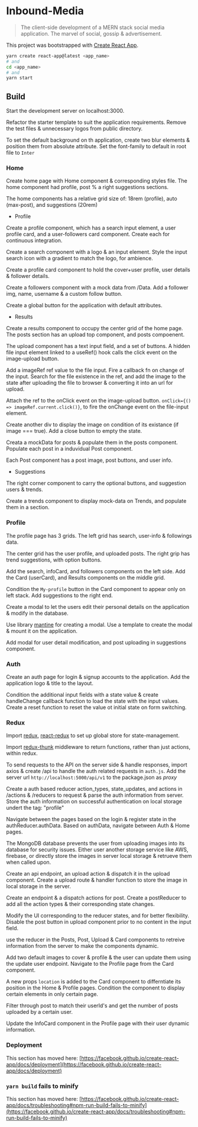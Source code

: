# Inbound-Media

> The client-side development of a MERN stack social media application. The marvel of social, gossip & advertisement.

This project was bootstrapped with [Create React App](https://github.com/facebook/create-react-app).

```bash
yarn create react-app@latest <app_name>
# and
cd <app_name>
# and
yarn start
```

## Build

Start the development server on localhost:3000.

Refactor the starter template to suit the application requirements. Remove the test files & unnecessary logos from public directory.

To set the default background on th application, create two blur elements & position them from absolute attribute. Set the font-family to default in root file to `Inter`

### Home

Create home page with Home component & corresponding styles file. The home component had profile, post % a right suggestions sections.

The home components has a relative grid size of: 18rem (profile), auto (max-post), and suggestions (20rem)

- Profile

Create a profile component, which has a search input element, a user profile card, and a user-followers card component. Create each for continuous integration.

Create a search component with a logo & an input element. Style the input search icon with a gradient to match the logo, for ambience.

Create a profile card component to hold the cover+user profile, user details & follower details.

Create a followers component with a mock data from /Data. Add a follower img, name, username & a custom follow button.

Create a global button for the application with default attributes.

- Results

Create a results component to occupy the center grid of the home page.
The posts section has an upload top component, and posts compoenent.

The upload component has a text input field, and a set of buttons. A hidden file input element linked to a useRef() hook calls the click event on the image-upload button.

Add a imageRef ref value to the file input. Fire a callback fn on change of the input. Search for the file existence in the ref, and add the image to the state after uploading the file to browser & converting it into an url for upload.

Attach the ref to the onClick event on the image-upload button. `onClick={() => imageRef.current.click()}`, to fire the onChange event on the file-input element.

Create another div to display the image on condition of its existance (if image === true). Add a close button to empty the state.

Creata a mockData for posts & populate them in the posts component. Populate each post in a induvidual Post component.

Each Post component has a post image, post buttons, and user info.

- Suggestions

The right corner component to carry the optional buttons, and suggestion users & trends.

Create a trends component to display mock-data on Trends, and populate them in a section.

### Profile

The profile page has 3 grids. The left grid has search, user-info & followings data.

The center grid has the user profile, and uploaded posts. The right grip has trend suggestions, with option buttons.

Add the search, infoCard, and followers components on the left side. Add the Card (userCard), and Results components on the middle grid.

Condition the `My-profile` button in the Card component to appear only on left stack. Add suggestions to the right end.

Create a modal to let the users edit their personal details on the application & modify in the database.

Use library [mantine](https://mantine.dev/guides/cra/) for creating a modal. Use a template to create the modal & mount it on the application.

Add modal for user detail modification, and post uploading in suggestions component.

### Auth

Create an auth page for login & signup accounts to the application. Add the application logo & title to the layout.

Condition the additional input fields with a state value & create handleChange callback function to load the state with the input values. Create a reset function to reset the value ot initial state on form switching.

### Redux

Import [redux](https://redux.js.org/), [react-redux](https://react-redux.js.org/) to set up global store for state-management.

Import [redux-thunk](https://www.npmjs.com/package/redux-thunk) middleware to return functions, rather than just actions, within redux.

To send requests to the API on the server side & handle responses, import axios & create /api to handle the auth related requests in `auth.js`. Add the server url `http://localhost:5000/api/v1` to the package.json as _proxy_

Create a auth based reducer action_types, state_updates, and actions in /actions & /reducers to request & parse the auth information from server. Store the auth information on successful authentication on local storage undert the tag: "profile"

Navigate between the pages based on the login & register state in the authReducer.authData. Based on authData, navigate between Auth & Home pages.

The MongoDB database prevents the user from uploading images into its database for security issues. Either user another storage service like AWS, firebase, or directly store the images in server local storage & retrueve them when called upon.

Create an api endpoint, an upload action & dispatch it in the upload component. Create a upload route & handler function to store the image in local storage in the server.

Create an endpoint & a dispatch actions for post. Create a postReducer to add all the action types & their corresponding state changes.

Modify the UI corresponding to the reducer states, and for better flexibility. Disable the post button in upload component prior to no content in the input field.

use the reducer in the Posts, Post, Upload & Card components to retreive information from the server to make the components dynamic.

Add two default images to cover & profile & the user can update them using the update user endpoint. Navigate to the Profile page from the Card component.

A new props `location` is added to the Card component to differntiate its position in the Home & Profile pages. Condition the component to display certain elements in only certain page.

Filter through post to match their userId's and get the number of posts uploaded by a certain user.

Update the InfoCard component in the Profile page with their user dynamic information.

### Deployment

This section has moved here: [https://facebook.github.io/create-react-app/docs/deployment](https://facebook.github.io/create-react-app/docs/deployment)

### `yarn build` fails to minify

This section has moved here: [https://facebook.github.io/create-react-app/docs/troubleshooting#npm-run-build-fails-to-minify](https://facebook.github.io/create-react-app/docs/troubleshooting#npm-run-build-fails-to-minify)
